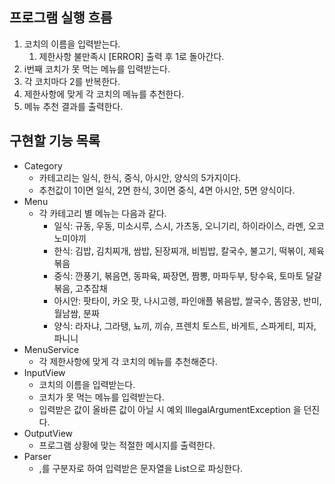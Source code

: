 ## 프로그램 실행 흐름
1. 코치의 이름을 입력받는다.
   1. 제한사항 불만족시 [ERROR] 출력 후 1로 돌아간다.
2. i번째 코치가 못 먹는 메뉴를 입력받는다.
3. 각 코치마다 2를 반복한다.
4. 제한사항에 맞게 각 코치의 메뉴를 추천한다.
5. 메뉴 추천 결과를 출력한다.

## 구현할 기능 목록

- Category
  - 카테고리는 일식, 한식, 중식, 아시안, 양식의 5가지이다.
  - 추천값이 1이면 일식, 2면 한식, 3이면 중식, 4면 아시안, 5면 양식이다.
- Menu
  - 각 카테고리 별 메뉴는 다음과 같다.
    - 일식: 규동, 우동, 미소시루, 스시, 가츠동, 오니기리, 하이라이스, 라멘, 오코노미야끼
    - 한식: 김밥, 김치찌개, 쌈밥, 된장찌개, 비빔밥, 칼국수, 불고기, 떡볶이, 제육볶음
    - 중식: 깐풍기, 볶음면, 동파육, 짜장면, 짬뽕, 마파두부, 탕수육, 토마토 달걀볶음, 고추잡채
    - 아시안: 팟타이, 카오 팟, 나시고렝, 파인애플 볶음밥, 쌀국수, 똠얌꿍, 반미, 월남쌈, 분짜
    - 양식: 라자냐, 그라탱, 뇨끼, 끼슈, 프렌치 토스트, 바게트, 스파게티, 피자, 파니니
- MenuService
  - 각 제한사항에 맞게 각 코치의 메뉴를 추천해준다.
- InputView
  - 코치의 이름을 입력받는다.
  - 코치가 못 먹는 메뉴를 입력받는다. 
  - 입력받은 값이 올바른 값이 아닐 시 예외 IllegalArgumentException 을 던진다.
- OutputView
  - 프로그램 상황에 맞는 적절한 메시지를 출력한다.
- Parser
  - ,를 구분자로 하여 입력받은 문자열을 List<String>으로 파싱한다.